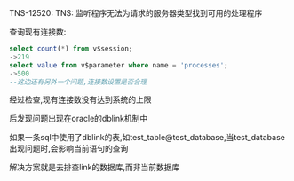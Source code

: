 TNS-12520: TNS: 监听程序无法为请求的服务器类型找到可用的处理程序

查询现有连接数:

```sql
select count(*) from v$session;
->219
select value from v$parameter where name = 'processes'; 
->500
--这边还有另外一个问题,连接数设置是否合理
```

经过检查,现有连接数没有达到系统的上限

后发现问题出现在oracle的dblink机制中

如果一条sql中使用了dblink的表,如test_table@test_database,当test_database出现问题时,会影响当前语句的查询

解决方案就是去排查link的数据库,而非当前数据库
